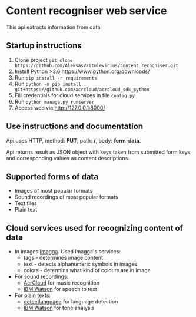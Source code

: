 # Content recogniser web service

This api extracts information from data.

## Startup instructions

1. Clone project `git clone https://github.com/AleksasVaitulevicius/content_recogniser.git`
2. Install Python >3.6 <https://www.python.org/downloads/>
3. Run `pip install -r requirements`
4. Run `python -m pip install git+https://github.com/acrcloud/acrcloud_sdk_python`
5. Fill credentials for cloud services in file `config.py`
6. Run `python manage.py runserver`
7. Access web via <http://127.0.0.1:8000/>

## Use instructions and documentation

Api uses HTTP, method: __PUT__, path: __/__, body: __form-data__.

Api returns result as JSON object with keys taken from submitted form keys and
corresponding values as content descriptions.

## Supported forms of data

* Images of most popular formats
* Sound recordings of most popular formats
* Text files
* Plain text

## Cloud services used for recognizing content of data


* In images:[Imagga](https://imagga.com/). Used Imagga's services:
    + tags - determines image content
    + text - detects alphanumeric symbols in images
    + colors - determins what kind of colours are in image
* For sound recordings:
    + [AcrCloud](https://www.acrcloud.com/music-recognition/) for music recognition
    + [IBM Watson](https://www.ibm.com/cloud/watson-speech-to-text) for speech to text
* For plain texts:
    + [detectlanguage](https://detectlanguage.com/) for language detection
    + [IBM Watson](https://www.ibm.com/watson/services/tone-analyzer/) for tone analysis